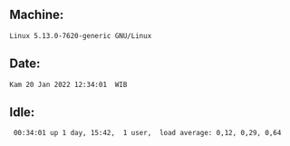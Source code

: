 ## Machine:
```
Linux 5.13.0-7620-generic GNU/Linux
```
## Date:
```
Kam 20 Jan 2022 12:34:01  WIB
```
## Idle:
```
 00:34:01 up 1 day, 15:42,  1 user,  load average: 0,12, 0,29, 0,64
```
